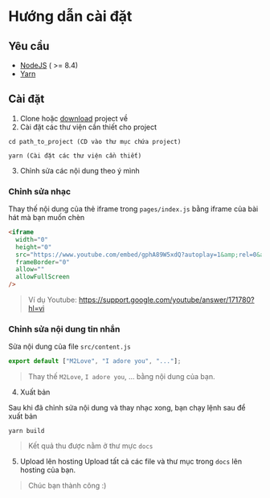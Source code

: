 # Hướng dẫn cài đặt

## Yêu cầu

* [NodeJS](https://nodejs.org/en/) ( >= 8.4)
* [Yarn](https://yarnpkg.com/lang/en/)

## Cài đặt

1. Clone hoặc [download](https://github.com/dacsang97/waiting-m2love/archive/master.zip) project về
2. Cài đặt các thư viện cần thiết cho project

```
cd path_to_project (CD vào thư mục chứa project)

yarn (Cài đặt các thư viện cần thiết)
```

3. Chỉnh sửa các nội dung theo ý mình

### Chỉnh sửa nhạc

Thay thế nội dung của thẻ iframe trong `pages/index.js` bằng iframe của bài hát mà bạn muốn chèn

```html
<iframe
  width="0"
  height="0"
  src="https://www.youtube.com/embed/gphA89W5xdQ?autoplay=1&amp;rel=0&amp;controls=0&amp;showinfo=0"
  frameBorder="0"
  allow=""
  allowFullScreen
/>
```

> Ví dụ Youtube: https://support.google.com/youtube/answer/171780?hl=vi

### Chỉnh sửa nội dung tin nhắn

Sửa nội dung của file `src/content.js`

```javascript
export default ["M2Love", "I adore you", "..."];
```

> Thay thế `M2Love`, `I adore you`, ... bằng nội dung của bạn.

4. Xuất bản

Sau khi đã chỉnh sửa nội dung và thay nhạc xong, bạn chạy lệnh sau để xuất bản

```
yarn build
```

> Kết quả thu được nằm ở thư mực `docs`

5. Upload lên hosting
   Upload tất cả các file và thư mục trong `docs` lên hosting của bạn.

> Chúc bạn thành công :)
